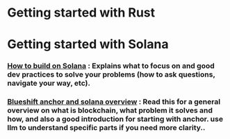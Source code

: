 
# Getting started with Rust

# Getting started with Solana

### [How to build on Solana](https://www.youtube.com/watch?v=Zz8-FbWRQh0) : Explains what to focus on and good dev practices to solve your problems (how to ask questions, navigate your way, etc).

### [Blueshift anchor and solana overview](https://learn.blueshift.gg/en) : Read this for a general overview on what is blockchain, what problem it solves and how, and also a good introduction for starting with anchor. use llm to understand specific parts if you need more clarity..
